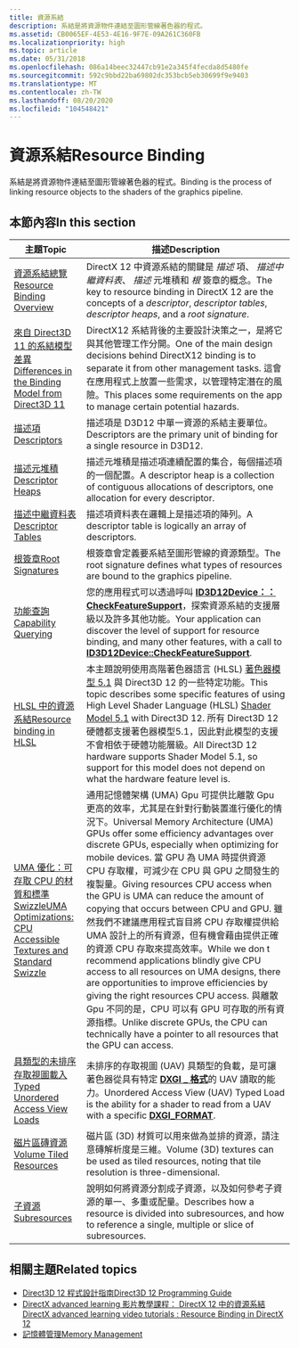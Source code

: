 ```yaml
---
title: 資源系結
description: 系結是將資源物件連結至圖形管線著色器的程式。
ms.assetid: CB0065EF-4E53-4E16-9F7E-09A261C360FB
ms.localizationpriority: high
ms.topic: article
ms.date: 05/31/2018
ms.openlocfilehash: 086a14beec32447cb91e2a345f4fecda8d5480fe
ms.sourcegitcommit: 592c9bbd22ba69802dc353bcb5eb30699f9e9403
ms.translationtype: MT
ms.contentlocale: zh-TW
ms.lasthandoff: 08/20/2020
ms.locfileid: "104548421"
---
```

# <a name="resource-binding"></a><span data-ttu-id="c44b0-103">資源系結</span><span class="sxs-lookup"><span data-stu-id="c44b0-103">Resource Binding</span></span>

<span data-ttu-id="c44b0-104">系結是將資源物件連結至圖形管線著色器的程式。</span><span class="sxs-lookup"><span data-stu-id="c44b0-104">Binding is the process of linking resource objects to the shaders of the graphics pipeline.</span></span>

## <a name="in-this-section"></a><span data-ttu-id="c44b0-105">本節內容</span><span class="sxs-lookup"><span data-stu-id="c44b0-105">In this section</span></span>

| <span data-ttu-id="c44b0-106">主題</span><span class="sxs-lookup"><span data-stu-id="c44b0-106">Topic</span></span> | <span data-ttu-id="c44b0-107">描述</span><span class="sxs-lookup"><span data-stu-id="c44b0-107">Description</span></span> |
|-|-|
| [<span data-ttu-id="c44b0-108">資源系結總覽</span><span class="sxs-lookup"><span data-stu-id="c44b0-108">Resource Binding Overview</span></span>](resource-binding-flow-of-control.md) | <span data-ttu-id="c44b0-109">DirectX 12 中資源系結的關鍵是 *描述* 項、 *描述中繼資料表*、 *描述* 元堆積和 *根* 簽章的概念。</span><span class="sxs-lookup"><span data-stu-id="c44b0-109">The key to resource binding in DirectX 12 are the concepts of a *descriptor*, *descriptor tables*, *descriptor heaps*, and a *root signature*.</span></span> |
| [<span data-ttu-id="c44b0-110">來自 Direct3D 11 的系結模型差異</span><span class="sxs-lookup"><span data-stu-id="c44b0-110">Differences in the Binding Model from Direct3D 11</span></span>](binding-model.md) | <span data-ttu-id="c44b0-111">DirectX12 系結背後的主要設計決策之一，是將它與其他管理工作分開。</span><span class="sxs-lookup"><span data-stu-id="c44b0-111">One of the main design decisions behind DirectX12 binding is to separate it from other management tasks.</span></span> <span data-ttu-id="c44b0-112">這會在應用程式上放置一些需求，以管理特定潛在的風險。</span><span class="sxs-lookup"><span data-stu-id="c44b0-112">This places some requirements on the app to manage certain potential hazards.</span></span> |
| [<span data-ttu-id="c44b0-113">描述項</span><span class="sxs-lookup"><span data-stu-id="c44b0-113">Descriptors</span></span>](descriptors.md) | <span data-ttu-id="c44b0-114">描述項是 D3D12 中單一資源的系結主要單位。</span><span class="sxs-lookup"><span data-stu-id="c44b0-114">Descriptors are the primary unit of binding for a single resource in D3D12.</span></span> |
| [<span data-ttu-id="c44b0-115">描述元堆積</span><span class="sxs-lookup"><span data-stu-id="c44b0-115">Descriptor Heaps</span></span>](descriptor-heaps.md) | <span data-ttu-id="c44b0-116">描述元堆積是描述項連續配置的集合，每個描述項的一個配置。</span><span class="sxs-lookup"><span data-stu-id="c44b0-116">A descriptor heap is a collection of contiguous allocations of descriptors, one allocation for every descriptor.</span></span> |
| [<span data-ttu-id="c44b0-117">描述中繼資料表</span><span class="sxs-lookup"><span data-stu-id="c44b0-117">Descriptor Tables</span></span>](descriptor-tables.md) | <span data-ttu-id="c44b0-118">描述項資料表在邏輯上是描述項的陣列。</span><span class="sxs-lookup"><span data-stu-id="c44b0-118">A descriptor table is logically an array of descriptors.</span></span> |
| [<span data-ttu-id="c44b0-119">根簽章</span><span class="sxs-lookup"><span data-stu-id="c44b0-119">Root Signatures</span></span>](root-signatures.md) | <span data-ttu-id="c44b0-120">根簽章會定義要系結至圖形管線的資源類型。</span><span class="sxs-lookup"><span data-stu-id="c44b0-120">The root signature defines what types of resources are bound to the graphics pipeline.</span></span> |
| [<span data-ttu-id="c44b0-121">功能查詢</span><span class="sxs-lookup"><span data-stu-id="c44b0-121">Capability Querying</span></span>](capability-querying.md) | <span data-ttu-id="c44b0-122">您的應用程式可以透過呼叫 [**ID3D12Device：： CheckFeatureSupport**](/windows/desktop/api/d3d12/nf-d3d12-id3d12device-checkfeaturesupport)，探索資源系結的支援層級以及許多其他功能。</span><span class="sxs-lookup"><span data-stu-id="c44b0-122">Your application can discover the level of support for resource binding, and many other features, with a call to [**ID3D12Device::CheckFeatureSupport**](/windows/desktop/api/d3d12/nf-d3d12-id3d12device-checkfeaturesupport).</span></span> |
| [<span data-ttu-id="c44b0-123">HLSL 中的資源系結</span><span class="sxs-lookup"><span data-stu-id="c44b0-123">Resource binding in HLSL</span></span>](resource-binding-in-hlsl.md) | <span data-ttu-id="c44b0-124">本主題說明使用高階著色器語言 (HLSL) [著色器模型 5.1](/windows/desktop/direct3dhlsl/shader-model-5-1) 與 Direct3D 12 的一些特定功能。</span><span class="sxs-lookup"><span data-stu-id="c44b0-124">This topic describes some specific features of using High Level Shader Language (HLSL) [Shader Model 5.1](/windows/desktop/direct3dhlsl/shader-model-5-1) with Direct3D 12.</span></span> <span data-ttu-id="c44b0-125">所有 Direct3D 12 硬體都支援著色器模型5.1，因此對此模型的支援不會相依于硬體功能層級。</span><span class="sxs-lookup"><span data-stu-id="c44b0-125">All Direct3D 12 hardware supports Shader Model 5.1, so support for this model does not depend on what the hardware feature level is.</span></span> |
| [<span data-ttu-id="c44b0-126">UMA 優化：可存取 CPU 的材質和標準 Swizzle</span><span class="sxs-lookup"><span data-stu-id="c44b0-126">UMA Optimizations: CPU Accessible Textures and Standard Swizzle</span></span>](default-texture-mapping.md) | <span data-ttu-id="c44b0-127">通用記憶體架構 (UMA) Gpu 可提供比離散 Gpu 更高的效率，尤其是在針對行動裝置進行優化的情況下。</span><span class="sxs-lookup"><span data-stu-id="c44b0-127">Universal Memory Architecture (UMA) GPUs offer some efficiency advantages over discrete GPUs, especially when optimizing for mobile devices.</span></span> <span data-ttu-id="c44b0-128">當 GPU 為 UMA 時提供資源 CPU 存取權，可減少在 CPU 與 GPU 之間發生的複製量。</span><span class="sxs-lookup"><span data-stu-id="c44b0-128">Giving resources CPU access when the GPU is UMA can reduce the amount of copying that occurs between CPU and GPU.</span></span> <span data-ttu-id="c44b0-129">雖然我們不建議應用程式盲目將 CPU 存取權提供給 UMA 設計上的所有資源，但有機會藉由提供正確的資源 CPU 存取來提高效率。</span><span class="sxs-lookup"><span data-stu-id="c44b0-129">While we don t recommend applications blindly give CPU access to all resources on UMA designs, there are opportunities to improve efficiencies by giving the right resources CPU access.</span></span> <span data-ttu-id="c44b0-130">與離散 Gpu 不同的是，CPU 可以有 GPU 可存取的所有資源指標。</span><span class="sxs-lookup"><span data-stu-id="c44b0-130">Unlike discrete GPUs, the CPU can technically have a pointer to all resources that the GPU can access.</span></span> |
| [<span data-ttu-id="c44b0-131">具類型的未排序存取視圖載入</span><span class="sxs-lookup"><span data-stu-id="c44b0-131">Typed Unordered Access View Loads</span></span>](typed-unordered-access-view-loads.md) | <span data-ttu-id="c44b0-132">未排序的存取視圖 (UAV) 具類型的負載，是可讓著色器從具有特定 [**DXGI \_ 格式**](/windows/desktop/api/dxgiformat/ne-dxgiformat-dxgi_format)的 UAV 讀取的能力。</span><span class="sxs-lookup"><span data-stu-id="c44b0-132">Unordered Access View (UAV) Typed Load is the ability for a shader to read from a UAV with a specific [**DXGI\_FORMAT**](/windows/desktop/api/dxgiformat/ne-dxgiformat-dxgi_format).</span></span> |
| [<span data-ttu-id="c44b0-133">磁片區磚資源</span><span class="sxs-lookup"><span data-stu-id="c44b0-133">Volume Tiled Resources</span></span>](volume-tiled-resources.md) | <span data-ttu-id="c44b0-134">磁片區 (3D) 材質可以用來做為並排的資源，請注意磚解析度是三維。</span><span class="sxs-lookup"><span data-stu-id="c44b0-134">Volume (3D) textures can be used as tiled resources, noting that tile resolution is three-dimensional.</span></span> |
| [<span data-ttu-id="c44b0-135">子資源</span><span class="sxs-lookup"><span data-stu-id="c44b0-135">Subresources</span></span>](subresources.md) | <span data-ttu-id="c44b0-136">說明如何將資源分割成子資源，以及如何參考子資源的單一、多重或配量。</span><span class="sxs-lookup"><span data-stu-id="c44b0-136">Describes how a resource is divided into subresources, and how to reference a single, multiple or slice of subresources.</span></span> |

## <a name="related-topics"></a><span data-ttu-id="c44b0-137">相關主題</span><span class="sxs-lookup"><span data-stu-id="c44b0-137">Related topics</span></span>

* [<span data-ttu-id="c44b0-138">Direct3D 12 程式設計指南</span><span class="sxs-lookup"><span data-stu-id="c44b0-138">Direct3D 12 Programming Guide</span></span>](directx-12-programming-guide.md)
* [<span data-ttu-id="c44b0-139">DirectX advanced learning 影片教學課程： DirectX 12 中的資源系結</span><span class="sxs-lookup"><span data-stu-id="c44b0-139">DirectX advanced learning video tutorials : Resource Binding in DirectX 12</span></span>](https://www.youtube.com/watch?v=Uwhhdktaofg)
* [<span data-ttu-id="c44b0-140">記憶體管理</span><span class="sxs-lookup"><span data-stu-id="c44b0-140">Memory Management</span></span>](memory-management.md)